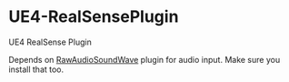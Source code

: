 # UE4-RealSensePlugin
UE4 RealSense Plugin

Depends on [RawAudioSoundWave](https://github.com/unktomi/RawAudioSoundWave) plugin for audio input. Make sure you install that too.
